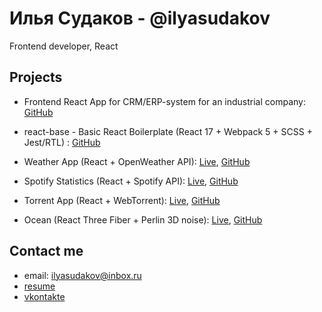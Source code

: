 # Илья Судаков - @ilyasudakov
Frontend developer, React

## Projects

* Frontend React App for CRM/ERP-system for an industrial company: [GitHub](https://github.com/ilyasudakov/CRM_frontend)

* react-base - Basic React Boilerplate (React 17 + Webpack 5 + SCSS + Jest/RTL) : [GitHub](https://github.com/ilyasudakov/basic-react-boilerplate)
     
* Weather App (React + OpenWeather API): [Live](https://weatherapp-ilyasudakov.herokuapp.com/), [GitHub](https://github.com/ilyasudakov/weatherApp)
     
* Spotify Statistics (React + Spotify API): [Live](https://spotify-stats-ilyasudakov.herokuapp.com/), [GitHub](https://github.com/ilyasudakov/music_app)

* Torrent App (React + WebTorrent): [Live](https://dazzling-stonebraker-1126ef.netlify.app/), [GitHub](https://github.com/ilyasudakov/torrent_app)
     
* Ocean (React Three Fiber + Perlin 3D noise): [Live](https://ocean-ilyasudakov.herokuapp.com/), [GitHub](https://github.com/ilyasudakov/ThreeJS_test)

## Contact me

* email: ilyasudakov@inbox.ru
* [resume](https://resume-ilyasudakov.herokuapp.com/)
* [vkontakte](https://vk.com/il.sudakov)
